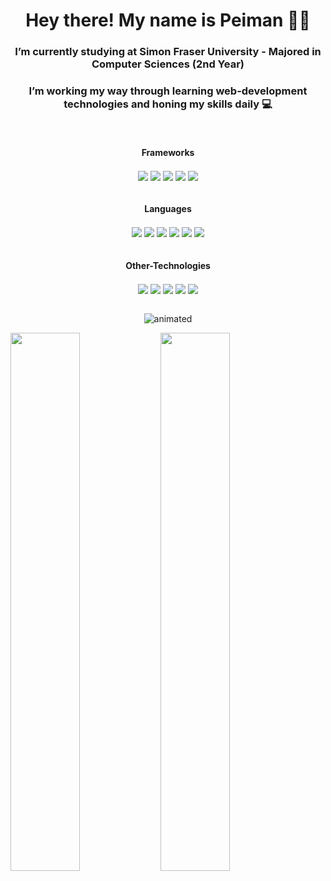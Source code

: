 <h1 align="center"> Hey there! My name is Peiman  👨‍💻</h1>

<h3 align="center"> I’m currently studying at Simon Fraser University - Majored in Computer Sciences (2nd Year) </h3>
<h3 align="center"> I’m working my way through learning web-development technologies and honing my skills daily 💻 </h3>
<br>

<h4 align="center"> Frameworks </h4>
<div align="center">
   <img align="center"  src="https://img.shields.io/badge/react-%2320232a.svg?style=for-the-badge&logo=react&logoColor=%2361DAFB" />
   <img align="center"  src="https://img.shields.io/badge/node.js-6DA55F?style=for-the-badge&logo=node.js&logoColor=white" />
   <img align="center"  src="https://img.shields.io/badge/spring-%236DB33F.svg?style=for-the-badge&logo=spring&logoColor=white" />
   <img align="center"  src="https://img.shields.io/badge/express.js-%23404d59.svg?style=for-the-badge&logo=express&logoColor=%2361DAFB" />
   <img align="center"  src="https://img.shields.io/badge/angular-%23DD0031.svg?style=for-the-badge&logo=angular&logoColor=white" />
</div>
<br>

<h4 align="center"> Languages </h4>
<div align="center">
   <img align="center"  src="https://img.shields.io/badge/java-%23ED8B00.svg?style=for-the-badge&logo=openjdk&logoColor=white" />
   <img align="center"  src="https://img.shields.io/badge/javascript-%23323330.svg?style=for-the-badge&logo=javascript&logoColor=%23F7DF1E" />
   <img align="center"  src="https://img.shields.io/badge/typescript-%23007ACC.svg?style=for-the-badge&logo=typescript&logoColor=white" />
   <img align="center"  src="https://img.shields.io/badge/c-%2300599C.svg?style=for-the-badge&logo=c&logoColor=white" />
   <img align="center"  src="https://img.shields.io/badge/html5-%23E34F26.svg?style=for-the-badge&logo=html5&logoColor=white" />
   <img align="center"  src="https://img.shields.io/badge/css3-%231572B6.svg?style=for-the-badge&logo=css3&logoColor=white" />
</div>
<br>

<h4 align="center"> Other-Technologies </h4>

<div align="center">
   <img align="center"  src="https://img.shields.io/badge/postgres-%23316192.svg?style=for-the-badge&logo=postgresql&logoColor=white" />
   <img align="center"  src="https://img.shields.io/badge/tailwindcss-%2338B2AC.svg?style=for-the-badge&logo=tailwind-css&logoColor=white" />
   <img align="center"  src="https://img.shields.io/badge/bootstrap-%238511FA.svg?style=for-the-badge&logo=bootstrap&logoColor=white" />
   <img align="center"  src="https://img.shields.io/badge/express.js-%23404d59.svg?style=for-the-badge&logo=express&logoColor=%2361DAFB" />
   <img align="center"  src="https://img.shields.io/badge/github-%23121011.svg?style=for-the-badge&logo=github&logoColor=white" />
</div>
<br>

<p align="center">
    <img src="https://steamuserimages-a.akamaihd.net/ugc/860610312554032555/487E65FCC15C60E817F901A747D323B25AB584A1/?imw=5000&imh=5000&ima=fit&impolicy=Letterbox&imcolor=%23000000&letterbox=false" alt="animated" />
</p>
 

<img align="left" width="47%" src="https://github-readme-stats.vercel.app/api?username=peyz21&show_icons=true&theme=dracula" />
<img align="left" width="47%" src="https://github-readme-stats.vercel.app/api/top-langs/?username=peyz21&layout=donut" />



